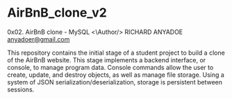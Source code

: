 # AirBnB_clone_v2
0x02. AirBnB clone - MySQL
<\Author/> RICHARD ANYADOE <anyadoer@gmail.com>

This repository contains the initial stage of a student project to build a clone of the AirBnB website. This stage implements a backend interface, or console, to manage program data. Console commands allow the user to create, update, and destroy objects, as well as manage file storage. Using a system of JSON serialization/deserialization, storage is persistent between sessions.
